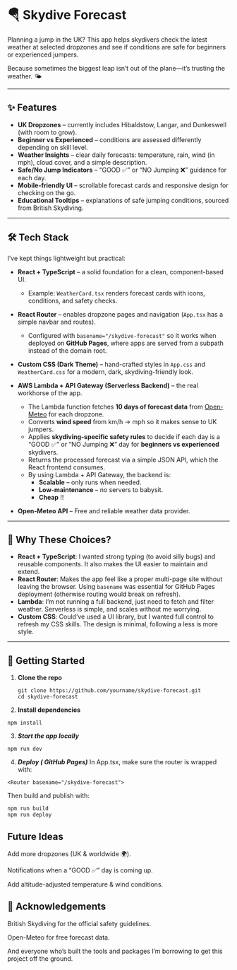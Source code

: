 # 🪂 Skydive Forecast  

Planning a jump in the UK? This app helps skydivers check the latest weather at selected dropzones and see if conditions are safe for beginners or experienced jumpers.  

Because sometimes the biggest leap isn’t out of the plane—it’s trusting the weather. 🌤️  

---

## ✨ Features  

- **UK Dropzones** – currently includes Hibaldstow, Langar, and Dunkeswell (with room to grow).  
- **Beginner vs Experienced** – conditions are assessed differently depending on skill level.  
- **Weather Insights** – clear daily forecasts: temperature, rain, wind (in mph), cloud cover, and a simple description.  
- **Safe/No Jump Indicators** – “GOOD ✅” or “NO Jumping ❌” guidance for each day.  
- **Mobile-friendly UI** – scrollable forecast cards and responsive design for checking on the go.  
- **Educational Tooltips** – explanations of safe jumping conditions, sourced from British Skydiving.  

---

## 🛠 Tech Stack  

I’ve kept things lightweight but practical:  

- **React + TypeScript** – a solid foundation for a clean, component-based UI.  
  - Example: `WeatherCard.tsx` renders forecast cards with icons, conditions, and safety checks.  

- **React Router** – enables dropzone pages and navigation (`App.tsx` has a simple navbar and routes).  
  - Configured with `basename="/skydive-forecast"` so it works when deployed on **GitHub Pages**, where apps are served from a subpath instead of the domain root.  

- **Custom CSS (Dark Theme)** – hand-crafted styles in `App.css` and `WeatherCard.css` for a modern, dark, skydiving-friendly look.  

- **AWS Lambda + API Gateway (Serverless Backend)** – the real workhorse of the app.  
  - The Lambda function fetches **10 days of forecast data** from [Open-Meteo](https://open-meteo.com/) for each dropzone.  
  - Converts **wind speed** from km/h → mph so it makes sense to UK jumpers.  
  - Applies **skydiving-specific safety rules** to decide if each day is a “GOOD ✅” or “NO Jumping ❌” day for **beginners vs experienced** skydivers.  
  - Returns the processed forecast via a simple JSON API, which the React frontend consumes.  
  - By using Lambda + API Gateway, the backend is:  
    - **Scalable** – only runs when needed.  
    - **Low-maintenance** – no servers to babysit.  
    - **Cheap** !!

- **Open-Meteo API** – Free and reliable weather data provider. 

---

## 🤔 Why These Choices?  

- **React + TypeScript**: I wanted strong typing (to avoid silly bugs) and reusable components. It also makes the UI easier to maintain and extend.  
- **React Router**: Makes the app feel like a proper multi-page site without leaving the browser. Using `basename` was essential for GitHub Pages deployment (otherwise routing would break on refresh).  
- **Lambda**: I’m not running a full backend, just need to fetch and filter weather. Serverless is simple, and scales without me worrying.  
- **Custom CSS**: Could’ve used a UI library, but I wanted full control to refresh my CSS skills. The design is minimal, following a less is more style.  

---

## 🚀 Getting Started  

1. **Clone the repo**  
   ```
   git clone https://github.com/yourname/skydive-forecast.git
   cd skydive-forecast
   ```
2. **Install dependencies**
````
npm install
````

3. ***Start the app locally***
```
npm run dev
```

4. ***Deploy ( GitHub Pages)***
In App.tsx, make sure the router is wrapped with:
```
<Router basename="/skydive-forecast">
````
Then build and publish with:
```
npm run build
npm run deploy
```

## Future Ideas
Add more dropzones (UK & worldwide 🌍).

Notifications when a “GOOD ✅” day is coming up.

Add altitude-adjusted temperature & wind conditions.

## 🙏 Acknowledgements

British Skydiving for the official safety guidelines.

Open-Meteo for free forecast data.

And everyone who’s built the tools and packages I’m borrowing to get this project off the ground.

